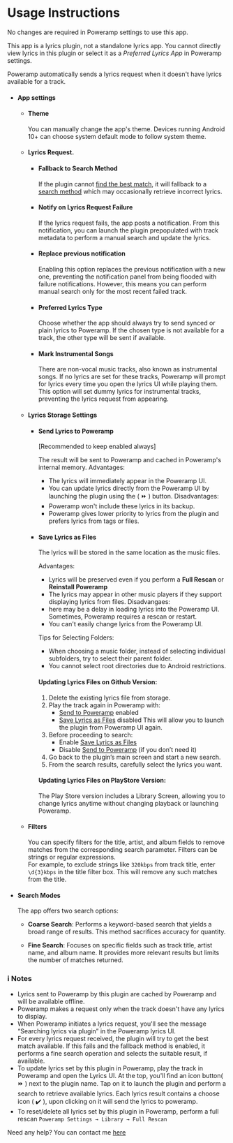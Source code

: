 # Usage Instructions

No changes are required in Poweramp settings to use this app.

This app is a lyrics plugin, not a standalone lyrics app.
You cannot directly view lyrics in this plugin or select it as a _Preferred Lyrics App_ in Poweramp
settings.

Poweramp automatically sends a lyrics request when it doesn't have lyrics available for a track.

- #### App settings

    - #### Theme
      You can manually change the app's theme.
      Devices running Android 10+ can choose system default mode to follow system theme.

    - #### Lyrics Request.

        - #### Fallback to Search Method
          If the plugin
          cannot [find the best match](https://lrclib.net/docs#:~:text=Get%20lyrics%20with%20a%20track's%20signature),
          it will fallback to
          a [search method](https://lrclib.net/docs#:~:text=Search%20for%20lyrics%20records) which
          may occasionally retrieve incorrect lyrics.

        - #### Notify on Lyrics Request Failure
          If the lyrics request fails, the app posts a notification. From this notification, you can
          launch the plugin prepopulated with track metadata to perform a manual search and update
          the lyrics.

        - #### Replace previous notification
          Enabling this option replaces the previous notification with a new one, preventing the
          notification panel from being flooded with failure notifications.
          However, this means you can perform manual search only for the most recent failed track.

        - #### Preferred Lyrics Type
          Choose whether the app should always try to send synced or plain lyrics to Poweramp.
          If the chosen type is not available for a track, the other type will be sent if available.

        - #### Mark Instrumental Songs
          There are non-vocal music tracks, also known as instrumental songs.
          If no lyrics are set for these tracks, Poweramp will prompt for lyrics every time
          you open the lyrics UI while playing them.
          This option will set dummy lyrics for instrumental tracks, preventing the lyrics request
          from appearing.

    - #### Lyrics Storage Settings
       
       - #### Send Lyrics to Poweramp
          [Recommended to keep enabled always]

          The result will be sent to Poweramp and cached in Poweramp's internal memory.
          Advantages:
            * The lyrics will immediately appear in the Poweramp UI.
            * You can update lyrics directly from the Poweramp UI by launching the plugin using the ( :fast_forward: ) button.
          Disadvantages: 
            * Poweramp won't include these lyrics in its backup.
            * Poweramp gives lower priority to lyrics from the plugin and prefers lyrics from tags or files.
        
        - #### Save Lyrics as Files
           The lyrics will be stored in the same location as the music files.

          Advantages:
            * Lyrics will be preserved even if you perform a **Full Rescan** or **Reinstall Poweramp**
            * The lyrics may appear in other music players if they support displaying lyrics from files.
          Disadvangaes:
            * here may be a delay in loading lyrics into the Poweramp UI. Sometimes, Poweramp requires a rescan or restart.
            * You can't easily change lyrics from the Poweramp UI.
          
          Tips for Selecting Folders:
          * When choosing a music folder, instead of selecting individual subfolders, try to select their parent folder.
          * You cannot select root directories due to Android restrictions.

          #### Updating Lyrics Files on Github Version:
            1. Delete the existing lyrics file from storage.
            2. Play the track again in Poweramp with:
                  - [Send to Poweramp](#send-lyrics-to-poweramp) enabled
                  - [Save Lyrics as Files](#save-lyrics-as-files) disabled
            This will allow you to launch the plugin from Poweramp UI again.
            3. Before proceeding to search:
                  - Enable [Save Lyrics as Files](#save-lyrics-as-files)
                  - Disable [Send to Poweramp](#send-lyrics-to-poweramp) (if you don’t need it)
            4. Go back to the plugin’s main screen and start a new search.
            5. From the search results, carefully select the lyrics you want.
             
          #### Updating Lyrics Files on PlayStore Version:
          The Play Store version includes a Library Screen, allowing you to change lyrics anytime without changing playback or launching Poweramp.

    - #### Filters
      You can specify filters for the title, artist, and album fields to remove matches from the
      corresponding search parameter.
      Filters can be strings or regular expressions.  
      For example, to exclude strings like `320kbps` from track title, enter `\d{3}kbps` in the
      title filter box. This will remove any such matches from the title.


- #### Search Modes

  The app offers two search options:

    * **Coarse Search**: Performs a keyword-based search that yields a broad range of results.
      This method sacrifices accuracy for quantity.

    * **Fine Search**: Focuses on specific fields such as track title, artist name, and album name.
      It provides more relevant results but limits the number of matches returned.

### :information_source: Notes

- Lyrics sent to Poweramp by this plugin are cached by Poweramp and will be available offline.
- Poweramp makes a request only when the track doesn't have any lyrics to display.
- When Poweramp initiates a lyrics request, you'll see the message “Searching lyrics via plugin” in the Poweramp lyrics UI.
- For every lyrics request received, the plugin will try to get the best match available. If this fails and the fallback method is enabled, it performs a fine search operation and selects the suitable result, if available.
- To update lyrics set by this plugin in Poweramp, play the track in Poweramp and open the Lyrics UI. At the top, you'll find an icon button( :fast_forward: ) next to the plugin name. Tap on it to launch the plugin and perform a search to retrieve available lyrics. Each lyrics result contains a choose icon ( :heavy_check_mark: ), upon clicking on it will send the lyrics to poweramp.
- To reset/delete all lyrics set by this plugin in Poweramp, perform a full rescan `Poweramp Settings → Library → Full Rescan`

Need any help? You can contact me [here](https://abhishekabhi789.github.io/#contact)
